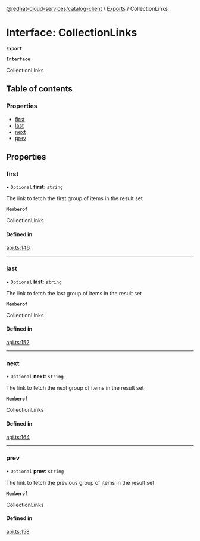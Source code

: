 [@redhat-cloud-services/catalog-client](../README.md) / [Exports](../modules.md) / CollectionLinks

# Interface: CollectionLinks

**`Export`**

**`Interface`**

CollectionLinks

## Table of contents

### Properties

- [first](CollectionLinks.md#first)
- [last](CollectionLinks.md#last)
- [next](CollectionLinks.md#next)
- [prev](CollectionLinks.md#prev)

## Properties

### first

• `Optional` **first**: `string`

The link to fetch the first group of items in the result set

**`Memberof`**

CollectionLinks

#### Defined in

[api.ts:146](https://github.com/RedHatInsights/javascript-clients/blob/master/packages/catalog/api.ts#L146)

___

### last

• `Optional` **last**: `string`

The link to fetch the last group of items in the result set

**`Memberof`**

CollectionLinks

#### Defined in

[api.ts:152](https://github.com/RedHatInsights/javascript-clients/blob/master/packages/catalog/api.ts#L152)

___

### next

• `Optional` **next**: `string`

The link to fetch the next group of items in the result set

**`Memberof`**

CollectionLinks

#### Defined in

[api.ts:164](https://github.com/RedHatInsights/javascript-clients/blob/master/packages/catalog/api.ts#L164)

___

### prev

• `Optional` **prev**: `string`

The link to fetch the previous group of items in the result set

**`Memberof`**

CollectionLinks

#### Defined in

[api.ts:158](https://github.com/RedHatInsights/javascript-clients/blob/master/packages/catalog/api.ts#L158)
